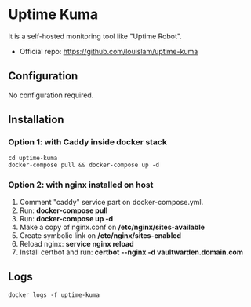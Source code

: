 # Uptime Kuma
It is a self-hosted monitoring tool like "Uptime Robot".

* Official repo: https://github.com/louislam/uptime-kuma

## Configuration
No configuration required.

## Installation

### Option 1: with Caddy inside docker stack
```
cd uptime-kuma
docker-compose pull && docker-compose up -d
```

### Option 2: with nginx installed on host
1. Comment "caddy" service part on docker-compose.yml.
2. Run: **docker-compose pull**
3. Run: **docker-compose up -d**
4. Make a copy of nginx.conf on **/etc/nginx/sites-available**
5. Create symbolic link on **/etc/nginx/sites-enabled**
6. Reload nginx: **service nginx reload**
7. Install certbot and run: **certbot --nginx -d vaultwarden.domain.com**

## Logs
```
docker logs -f uptime-kuma
```
